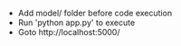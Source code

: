 - Add model/ folder before code execution
- Run 'python app.py' to execute
- Goto http://localhost:5000/
